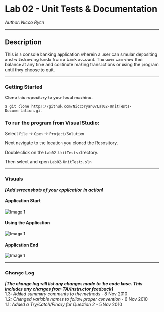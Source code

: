 # Lab 02 - Unit Tests & Documentation

*Author: Nicco Ryan*

----

## Description
This is a console banking application wherein a user can simular depositing and withdrawing funds from a bank account. The user can view their balance at any time and continute making transactions or using the program until they choose to quit.

---

### Getting Started
Clone this repository to your local machine.

```
$ git clone https://github.com/Niccoryan0/Lab02-UnitTests-Documentation.git
```

### To run the program from Visual Studio:
Select ```File``` -> ```Open``` -> ```Project/Solution```

Next navigate to the location you cloned the Repository.

Double click on the ```Lab02-UnitTests``` directory.

Then select and open ```Lab02-UnitTests.sln```

---

### Visuals
***[Add screenshots of your application in action]***

#### Application Start
![Image 1](https://via.placeholder.com/750x500)
#### Using the Application
![Image 1](https://via.placeholder.com/750x500)
#### Application End
![Image 1](https://via.placeholder.com/750x500)

---

### Change Log
***[The change log will list any changes made to the code base. This includes any changes from TA/Instructor feedback]***  
1.3: *Added summary comments to the methods* - 8 Nov 2010  
1.2: *Changed variable names to follow proper convention* - 6 Nov 2010  
1.1: *Added a Try/Catch/Finally for Question 2* - 5 Nov 2010 